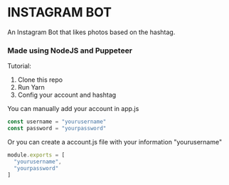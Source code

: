 # INSTAGRAM BOT

An Instagram Bot that likes photos based on the hashtag.

### Made using NodeJS and Puppeteer

Tutorial:

1. Clone this repo
2. Run Yarn
3. Config your account and hashtag

You can manually add your account in app.js
```javascript
const username = "yourusername"
const password = "yourpassword"
```

Or you can create a account.js file with your information
"yourusername"
```javascript
module.exports = [
  "yourusername",
  "yourpassword"
]
```
